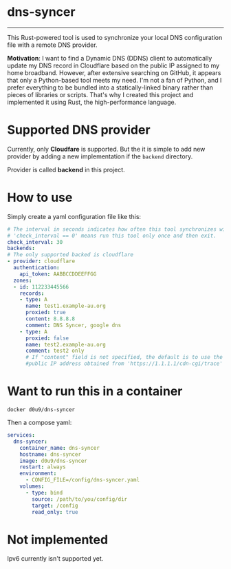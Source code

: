 # dns-syncer

---

This Rust-powered tool is used to synchronize your local DNS configuration file with a remote DNS provider.

**Motivation**: I want to find a Dynamic DNS (DDNS) client to automatically update my DNS record in Cloudflare based on the public IP assigned to my home broadband. However, after extensive searching on GitHub, it appears that only a Python-based tool meets my need. I'm not a fan of Python, and I prefer everything to be bundled into a statically-linked binary rather than pieces of libraries or scripts. That's why I created this project and implemented it using Rust, the high-performance language.

# Supported DNS provider

Currently, only **Cloudfare** is supported. But the it is simple to add new provider by adding a new implementation if the `backend` directory.

Provider is called **backend** in this project.

# How to use

Simply create a yaml configuration file like this:

```yaml
# The interval in seconds indicates how often this tool synchronizes with the remote.
# 'check_interval == 0' means run this tool only once and then exit.
check_interval: 30
backends:
# The only supported backed is cloudflare
- provider: cloudflare
  authentication:
    api_token: AABBCCDDEEFFGG
  zones:
  - id: 112233445566
    records:
    - type: A
      name: test1.example-au.org
      proxied: true
      content: 8.8.8.8
      comment: DNS Syncer, google dns
    - type: A
      proxied: false
      name: test2.example-au.org
      comment: test2 only
      # If "content" field is not specified, the default is to use the 
      #public IP address obtained from 'https://1.1.1.1/cdn-cgi/trace' on Cloudflare.
```

# Want to run this in a container

```
docker d0u9/dns-syncer
```

Then a compose yaml:

```yaml
services:
  dns-syncer:
    container_name: dns-syncer
    hostname: dns-syncer
    image: d0u9/dns-syncer
    restart: always
    environment:
      - CONFIG_FILE=/config/dns-syncer.yaml
    volumes:
      - type: bind
        source: /path/to/you/config/dir
        target: /config
        read_only: true
```

# Not implemented

Ipv6 currently isn't supported yet.


